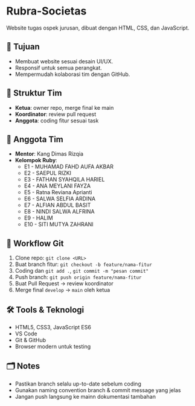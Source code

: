 # Rubra-Societas
Website tugas ospek jurusan, dibuat dengan HTML, CSS, dan JavaScript.

## 🎯 Tujuan
- Membuat website sesuai desain UI/UX.  
- Responsif untuk semua perangkat.  
- Mempermudah kolaborasi tim dengan GitHub.

## 👥 Struktur Tim
- **Ketua**: owner repo, merge final ke main
- **Koordinator**: review pull request
- **Anggota**: coding fitur sesuai task

## 👥 Anggota Tim
- **Mentor**: Kang Dimas Rizqia 
- **Kelompok Ruby**: 
    - E1 - MUHAMAD FAHD AUFA AKBAR
    - E2 - SAEPUL RIZKI
    - E3 - FATHAN SYAHQILA HARIEL
    - E4 - ANA MEYLANI FAYZA
    - E5 - Ratna Reviana Aprianti
    - E6 - SALWA SELFIA ARDINA
    - E7 - ALFIAN ABDUL BASIT
    - E8 - NINDI SALWA ALFRINA
    - E9 - HALIM
    - E10 - SITI MUTYA ZAHRANI


## 🔀 Workflow Git
1. Clone repo: `git clone <URL>`
2. Buat branch fitur: `git checkout -b feature/nama-fitur`
3. Coding dan `git add .`, `git commit -m "pesan commit"`
4. Push branch: `git push origin feature/nama-fitur`
5. Buat Pull Request → review koordinator 
6. Merge final `develop` → `main` oleh ketua

## 🛠️ Tools & Teknologi
- HTML5, CSS3, JavaScript ES6
- VS Code
- Git & GitHub
- Browser modern untuk testing

## 🗂️ Notes
- Pastikan branch selalu up-to-date sebelum coding
- Gunakan naming convention branch & commit message yang jelas
- Jangan push langsung ke mainn dokumentasi tambahan  
